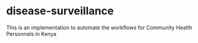 # disease-surveillance
This is an implementation to automate the workflows for Community Health Personnels in Kenya

